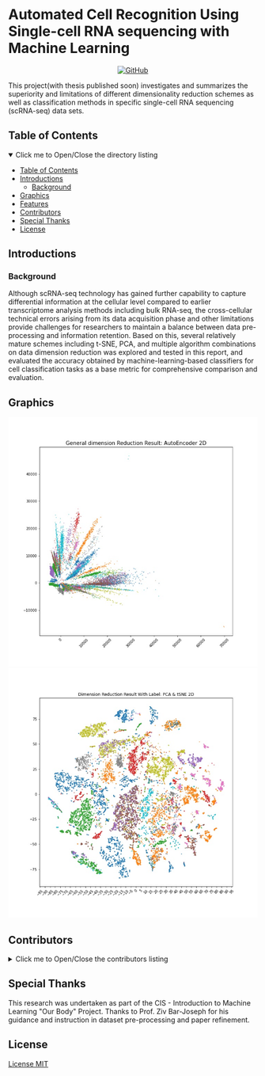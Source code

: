 # Automated Cell Recognition Using Single-cell RNA sequencing with Machine Learning
<p align="center">
  <a href="https://github.com/Stry233/Automated-Cell-Recognition-Using-Single-cell-RNA-sequencing-with-Machine-Learning/blob/main/LICENSE"><img alt="GitHub" src="https://img.shields.io/github/license/Stry233/Automated-Cell-Recognition-Using-Single-cell-RNA-sequencing-with-Machine-Learning"/></a>
</p>
This project(with thesis published soon) investigates and summarizes the superiority and limitations of different dimensionality reduction schemes as well as classification methods in specific single-cell RNA sequencing (scRNA-seq) data sets. 

## Table of Contents

<details open="open">
  <summary>Click me to Open/Close the directory listing</summary>

- [Table of Contents](#nav-1)
- [Introductions](#nav-2)
  - [Background](#nav-2-1)
- [Graphics](#nav-3)
- [Features](#nav-4)
- [Contributors](#nav-5)
- [Special Thanks](#nav-6)
- [License](#nav-7)

</details>

<span id="nav-1"></span>

## Introductions

<!-- Fill in the detailed introduction about your project here -->

<span id="nav-2"></span>

### Background

<!-- Fill in the project creation background here -->
Although scRNA-seq technology has gained further capability to capture differential information at the cellular level compared to earlier transcriptome analysis methods including bulk RNA-seq, the cross-cellular technical errors arising from its data acquisition phase and other limitations provide challenges for researchers to maintain a balance between data pre-processing and information retention. Based on this, several relatively mature schemes including t-SNE, PCA, and multiple algorithm combinations on data dimension reduction was explored and tested in this report, and evaluated the accuracy obtained by machine-learning-based classifiers for cell classification tasks as a base metric for comprehensive comparison and evaluation.
<span id="nav-2-1"></span>

## Graphics

<!-- Place the demo of your project here, which can be a specific visit address, picture screenshot, Gif or video, etc. -->
![avatar](https://raw.githubusercontent.com/Stry233/Automated-Cell-Recognition-Using-Single-cell-RNA-sequencing-with-Machine-Learning/main/visualization/AE2DVIS.JPG)
![avatar](https://raw.githubusercontent.com/Stry233/Automated-Cell-Recognition-Using-Single-cell-RNA-sequencing-with-Machine-Learning/main/visualization/PCATSNE2D_LABEL.JPG)
<span id="nav-3"></span>


## Contributors

<!-- Fill in the list of contributors to the project here, usually a list, of course, you can also use pictures instead. -->
<details>
  <summary>Click me to Open/Close the contributors listing</summary>
  
- [Yuetian Chen](https://github.com/stry233) - Rensselaer Polytechnic Institute, 110 8th Street, Troy, NY, United States, 12180 (email: cheny63@rpi.edu)
- [Chenqi Xu](https://github.com/lightingtom) - Southern University of Science and Technology, Shenzhen, China, 518055
- Yiyang Cao - The University of British Columbia, Vancouver, BC, Canada, V6T 1Z4

</details>
<span id="nav-4"></span>

## Special Thanks

<!-- Fill in the list of special thanks here, which can be anything or a person. -->
This research was undertaken as part of the CIS - Introduction to Machine Learning "Our Body" Project. Thanks to Prof. Ziv Bar-Joseph for his guidance and instruction in dataset pre-processing and paper refinement.
<span id="nav-5"></span>

## License

[License MIT](LICENSE)
